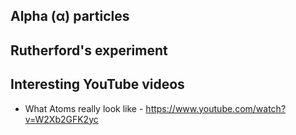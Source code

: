 ## Alpha (α) particles

## Rutherford's experiment

## Interesting YouTube videos
* What Atoms really look like - https://www.youtube.com/watch?v=W2Xb2GFK2yc
